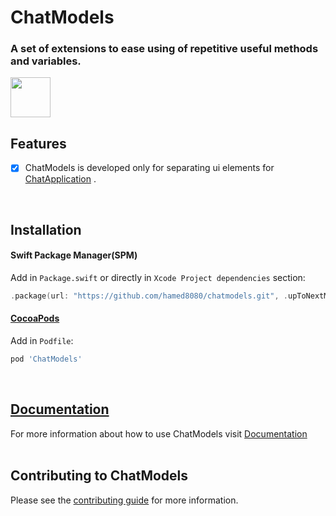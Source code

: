 # ChatModels
### A set of extensions to ease using of repetitive useful methods and variables.
<img src="https://github.com/hamed8080/chatmodels/raw/main/images/icon.png"  width="64" height="64">
<br />

## Features

- [x] ChatModels is developed only for separating ui elements for [ChatApplication](https://github.com/hamed8080/chat-application) .
<br/>

## Installation

#### Swift Package Manager(SPM) 

Add in `Package.swift` or directly in `Xcode Project dependencies` section:

```swift
.package(url: "https://github.com/hamed8080/chatmodels.git", .upToNextMinor(from: "1.0.0")),
```

#### [CocoaPods](https://cocoapods.org) 

Add in `Podfile`:

```ruby
pod 'ChatModels'
```
<br/>

## [Documentation](https://hamed8080.gitlab.io/additive/documentation/chatmodels/)
For more information about how to use ChatModels visit [Documentation](https://hamed8080.gitlab.io/additive/documentation/chatmodels/) 
<br/>
<br/>

## Contributing to ChatModels
Please see the [contributing guide](/CONTRIBUTING.md) for more information.

<!-- Copyright (c) 2021-2022 Apple Inc and the Swift Project authors. All Rights Reserved. -->
